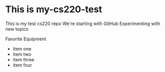 # This is my-cs220-test
This is my test cs220 repo
We're starting with GitHub
Experimenting with new topics

Favorite Equipment
* item one
* item two
* item three
* item four 